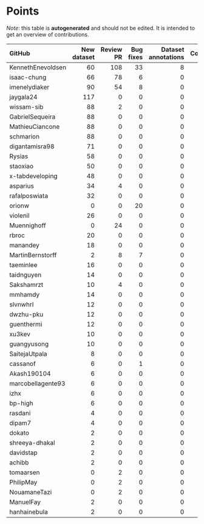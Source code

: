 # Points

_Note_: this table is **autogenerated** and should not be edited. It is intended to get an overview of contributions.

 | GitHub            |   New dataset |   Review PR |   Bug fixes |   Dataset annotations |   Coordination |   Running Models |   New task |   Total |
|:------------------|--------------:|------------:|------------:|----------------------:|---------------:|-----------------:|-----------:|--------:|
| KennethEnevoldsen |            60 |         108 |          33 |                     8 |             11 |                0 |          0 |     220 |
| isaac-chung       |            66 |          78 |           6 |                     0 |              4 |                0 |          0 |     154 |
| imenelydiaker     |            90 |          54 |           8 |                     0 |              0 |                0 |          0 |     152 |
| jaygala24         |           117 |           0 |           0 |                     0 |              0 |                0 |          0 |     117 |
| wissam-sib        |            88 |           2 |           0 |                     0 |              0 |                0 |          0 |      90 |
| GabrielSequeira   |            88 |           0 |           0 |                     0 |              0 |                0 |          0 |      88 |
| MathieuCiancone   |            88 |           0 |           0 |                     0 |              0 |                0 |          0 |      88 |
| schmarion         |            88 |           0 |           0 |                     0 |              0 |                0 |          0 |      88 |
| digantamisra98    |            71 |           0 |           0 |                     0 |              0 |                0 |          0 |      71 |
| Rysias            |            58 |           0 |           0 |                     0 |              0 |                0 |          0 |      58 |
| staoxiao          |            50 |           0 |           0 |                     0 |              0 |                0 |          0 |      50 |
| x-tabdeveloping   |            48 |           0 |           0 |                     0 |              1 |                0 |          0 |      49 |
| asparius          |            34 |           4 |           0 |                     0 |              0 |                0 |          0 |      38 |
| rafalposwiata     |            32 |           0 |           0 |                     0 |              0 |                0 |          0 |      32 |
| orionw            |             0 |           0 |          20 |                     0 |              0 |                0 |         10 |      30 |
| violenil          |            26 |           0 |           0 |                     0 |              0 |                0 |          0 |      26 |
| Muennighoff       |             0 |          24 |           0 |                     0 |              0 |                0 |          0 |      24 |
| rbroc             |            20 |           0 |           0 |                     0 |              0 |                0 |          0 |      20 |
| manandey          |            18 |           0 |           0 |                     0 |              0 |                0 |          0 |      18 |
| MartinBernstorff  |             2 |           8 |           7 |                     0 |              0 |                0 |          0 |      17 |
| taeminlee         |            16 |           0 |           0 |                     0 |              0 |                0 |          0 |      16 |
| taidnguyen        |            14 |           0 |           0 |                     0 |              0 |                0 |          0 |      14 |
| Sakshamrzt        |            10 |           4 |           0 |                     0 |              0 |                0 |          0 |      14 |
| mmhamdy           |            14 |           0 |           0 |                     0 |              0 |                0 |          0 |      14 |
| slvnwhrl          |            12 |           0 |           0 |                     0 |              0 |                0 |          0 |      12 |
| dwzhu-pku         |            12 |           0 |           0 |                     0 |              0 |                0 |          0 |      12 |
| guenthermi        |            12 |           0 |           0 |                     0 |              0 |                0 |          0 |      12 |
| xu3kev            |            10 |           0 |           0 |                     0 |              0 |                0 |          0 |      10 |
| guangyusong       |            10 |           0 |           0 |                     0 |              0 |                0 |          0 |      10 |
| SaitejaUtpala     |             8 |           0 |           0 |                     0 |              0 |                0 |          0 |       8 |
| cassanof          |             6 |           0 |           1 |                     0 |              0 |                1 |          0 |       8 |
| Akash190104       |             6 |           0 |           0 |                     0 |              0 |                0 |          0 |       6 |
| marcobellagente93 |             6 |           0 |           0 |                     0 |              0 |                0 |          0 |       6 |
| izhx              |             6 |           0 |           0 |                     0 |              0 |                0 |          0 |       6 |
| bp-high           |             6 |           0 |           0 |                     0 |              0 |                0 |          0 |       6 |
| rasdani           |             4 |           0 |           0 |                     0 |              0 |                0 |          0 |       4 |
| dipam7            |             4 |           0 |           0 |                     0 |              0 |                0 |          0 |       4 |
| dokato            |             2 |           0 |           0 |                     0 |              0 |                0 |          0 |       2 |
| shreeya-dhakal    |             2 |           0 |           0 |                     0 |              0 |                0 |          0 |       2 |
| davidstap         |             2 |           0 |           0 |                     0 |              0 |                0 |          0 |       2 |
| achibb            |             2 |           0 |           0 |                     0 |              0 |                0 |          0 |       2 |
| tomaarsen         |             0 |           2 |           0 |                     0 |              0 |                0 |          0 |       2 |
| PhilipMay         |             0 |           2 |           0 |                     0 |              0 |                0 |          0 |       2 |
| NouamaneTazi      |             0 |           2 |           0 |                     0 |              0 |                0 |          0 |       2 |
| ManuelFay         |             2 |           0 |           0 |                     0 |              0 |                0 |          0 |       2 |
| hanhainebula      |             2 |           0 |           0 |                     0 |              0 |                0 |          0 |       2 |